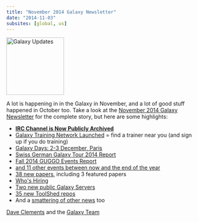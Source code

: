 ```yaml
---
title: "November 2014 Galaxy Newsletter"
date: "2014-11-03"
subsites: [global, us]
---
```

<div class='right'>
<a href='/galaxy-updates/2014-11/'><img src="/images/logos/GalaxyUpdate200.png" alt="Galaxy Updates" width=150 /></a>
</div>

A lot is happening in in the Galaxy in November, and a lot of good stuff happened in October too.  Take a look at the [November 2014 Galaxy Newsletter](/galaxy-updates/2014-11/) for the complete story, but here are some highlights:

* **[IRC Channel is Now Publicly Archived](/galaxy-updates/2014-11/#irc-channel-is-now-publicly-archived)**
* [Galaxy Training Network Launched](/galaxy-updates/2014-11/#galaxy-training-network) = find a trainer near you (and sign up if you do training)
* [Galaxy Days: 2-3 December, Paris](/galaxy-updates/2014-11/#galaxy-days-2-3-december-paris)
* [Swiss German Galaxy Tour 2014 Report](/galaxy-updates/2014-11/#swiss-german-galaxy-tour-2014-report)
* [Fall 2014 GUGGO Events Report](/galaxy-updates/2014-11/#fall-2014-guggo-events-report)
* [and 11 other events between now and the end of the year](/galaxy-updates/2014-11/#other-events)
* [38 new papers](/galaxy-updates/2014-11/#new-papers), including 3 featured papers
* [Who's Hiring](/galaxy-updates/2014-11/#whos-hiring)
* [Two new public Galaxy Servers](/galaxy-updates/2014-11/#new-public-servers)
* [35 new ToolShed repos](/galaxy-updates/2014-11/#toolshed-contributions)
* And a [smattering of other news](/galaxy-updates/2014-11/#other-news) too

[Dave Clements](/people/dave-clements/) and the [Galaxy Team](/galaxy-team/)
